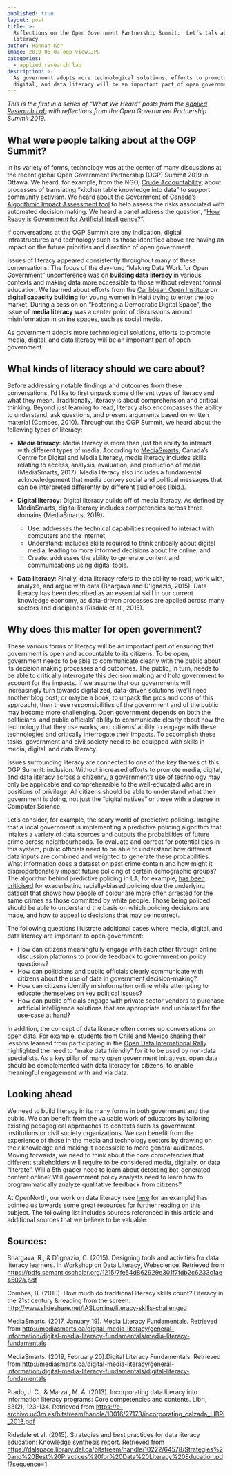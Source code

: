 ```yaml
---
published: true
layout: post
title: >-
  Reflections on the Open Government Partnership Summit:  Let’s talk about
  literacy
author: Hannah Ker
image: 2019-06-07-ogp-view.JPG
categories:
  - applied research lab
description: >-
  As government adopts more technological solutions, efforts to promote media,
  digital, and data literacy will be an important part of open government.
---
```

_This is the first in a series of “What We Heard” posts from the [Applied Research Lab](https://www.opennorth.ca/applied-research-lab/) with reflections from the Open Government Partnership Summit 2019._

## What were people talking about at the OGP Summit?

In its variety of forms, technology was at the center of many discussions at the recent global Open Government Partnership (OGP) Summit 2019 in Ottawa. We heard, for example, from the NGO, [Crude Accountability](http://crudeaccountability.org/), about processes of translating “kitchen table knowledge into data” to support community activism. We heard about the Government of Canada’s [Algorithmic Impact Assessment tool](https://open.canada.ca/data/en/dataset/748a97fb-6714-41ef-9fb8-637a0b8e0da1) to help assess the risks associated with automated decision making. We heard a panel address the question, “[How Ready is Government for Artificial Intelligence?](https://ogpsummit.org/en/summit-program/agenda/session/?Session=1358)”.

If conversations at the OGP Summit are any indication, digital infrastructures and technology such as those identified above are having an impact on the future priorities and direction of open government.  

Issues of literacy appeared consistently throughout many of these conversations. The focus of the day-long “Making Data Work for Open Government” unconference was on **building data literacy** in various contexts and making data more accessible to those without relevant formal education. We learned about efforts from the [Caribbean Open Institute](http://caribbeanopeninstitute.org/) on **digital capacity building** for young women in Haiti trying to enter the job market. During a session on “Fostering a Democratic Digital Space”, the issue of **media literacy** was a center point of discussions around misinformation in online spaces, such as social media.

As government adopts more technological solutions, efforts to promote media, digital, and data literacy will be an important part of open government. 

## What kinds of literacy should we care about?

Before addressing notable findings and outcomes from these conversations, I’d like to first unpack some different types of literacy and what they mean. Traditionally, literacy is about comprehension and critical thinking. Beyond just learning to read, literacy also encompasses the ability to understand, ask questions, and present arguments based on written material (Combes, 2010). Throughout the OGP Summit, we heard about the following types of literacy: 

+ **Media literacy**: Media literacy is more than just the ability to interact with different types of media. According to [MediaSmarts](http://mediasmarts.ca/), Canada’s Centre for Digital and Media Literacy, media literacy includes skills relating to access, analysis, evaluation, and production of media (MediaSmarts, 2017). Media literacy also includes a fundamental acknowledgement that media convey social and political messages that can be interpreted differently by different audiences (ibid.).


+ **Digital literacy**: Digital literacy builds off of media literacy. As defined by MediaSmarts, digital literacy includes competencies across three domains (MediaSmarts, 2019): 
	+ Use: addresses the technical capabilities required to interact with computers and the internet, 
	+ Understand: includes skills required to think critically about digital media, leading to more informed decisions about life online, and 
	+ Create: addresses the ability to generate content and communications using digital tools.


+ **Data literacy**: Finally, data literacy refers to the ability to read, work with, analyze, and argue with data (Bhargava and D’Ignazio, 2015). Data literacy has been described as an essential skill in our current knowledge economy, as data-driven processes are applied across many sectors and disciplines (Risdale et al., 2015). 

## Why does this matter for open government?

These various forms of literacy will be an important part of ensuring that government is open and accountable to its citizens. To be open, government needs to be able to communicate clearly with the public about its decision making processes and outcomes. The public, in turn, needs to be able to critically interrogate this decision making and hold government to account for the impacts. If we assume that our governments will increasingly turn towards digitalized, data-driven solutions (we’ll need another blog post, or maybe a book, to unpack the pros and cons of this approach), then these responsibilities of the government and of the public may become more challenging. Open government depends on both the politicians’ and public officials’ ability to communicate clearly about how the technology that they use works, and citizens’ ability to engage with these technologies and critically interrogate their impacts. To accomplish these tasks, government and civil society need to be equipped with skills in media, digital, and data literacy. 

Issues surrounding literacy are connected to one of the key themes of this OGP Summit: inclusion. Without increased efforts to promote media, digital, and data literacy across a citizenry, a government’s use of technology may only be applicable and comprehensible to the well-educated who are in positions of privilege. All citizens should be able to understand what their government is doing, not just the “digital natives” or those with a degree in Computer Science. 

Let’s consider, for example, the scary world of predictive policing. Imagine that a local government is implementing a predictive policing algorithm that intakes a variety of data sources and outputs the probabilities of future crime across neighbourhoods. To evaluate and correct for potential bias in this system, public officials need to be able to understand how different data inputs are combined and weighted to generate these probabilities. What information does a dataset on past crime contain and how might it disproportionately impact future policing of certain demographic groups? The algorithm behind predictive policing in LA, for example, [has been criticised](https://www.latimes.com/opinion/editorials/la-ed-lapd-predictive-policing-20190316-story.html) for exacerbating racially-biased policing due the underlying dataset that shows how people of colour are more often arrested for the same crimes as those committed by white people. Those being policed should be able to understand the basis on which policing decisions are made, and how to appeal to decisions that may be incorrect.  

The following questions illustrate additional cases where media, digital, and data literacy are important to open government: 

+ How can citizens meaningfully engage with each other through online discussion platforms to provide feedback to government on policy questions? 
+ How can politicians and public officials clearly communicate with citizens about the use of data in government decision-making? 
+ How can citizens identify misinformation online while attempting to educate themselves on key political issues? 
+ How can public officials engage with private sector vendors to purchase artificial intelligence solutions that are appropriate and unbiased for the use-case at hand? 

In addition, the concept of data literacy often comes up conversations on open data. For example, students from Chile and Mexico sharing their lessons learned from participating in the [Open Data International Rally](http://www.fiscaltransparency.net/use/dataonthestreets-international-rally/) highlighted the need to “make data friendly” for it to be used by non-data specialists. As a key pillar of many open government initiatives, open data should be complemented with data literacy for citizens, to enable meaningful engagement with and via data.

## Looking ahead

We need to build literacy in its many forms in both government and the public. We can benefit from the valuable work of educators by tailoring existing pedagogical approaches to contexts such as government institutions or civil society organizations. We can benefit from the experience of those in the media and technology sectors by drawing on their knowledge and making it accessible to more general audiences. Moving forwards, we need to think about the core competencies that different stakeholders will require to be considered media, digitally, or data “literate”. Will a 5th grader need to learn about detecting bot-generated content online? Will government policy analysts need to learn how to programmatically analyze qualitative feedback from citizens? 

At OpenNorth, our work on data literacy (see [here](https://www.opennorth.ca/2019/06/03/what-we-re-up-to-data-literacy-and-public-consultations) for an example) has pointed us towards some great resources for further reading on this subject. The following list includes sources referenced in this article and additional sources that we believe to be valuable: 

## Sources: 

Bhargava, R., & D’Ignazio, C. (2015). Designing tools and activities for data literacy learners. In Workshop on Data Literacy, Webscience. Retrieved from https://pdfs.semanticscholar.org/1215/7fe54d862929e301f7fdb2c6233c1ae4502a.pdf

Combes, B. (2010). How much do traditional literacy skills count? Literacy in the 21st century & reading from the screen. http://www.slideshare.net/IASLonline/literacy-skills-challenged

MediaSmarts. (2017, January 19). Media Literacy Fundamentals. Retrieved from http://mediasmarts.ca/digital-media-literacy/general-information/digital-media-literacy-fundamentals/media-literacy-fundamentals

MediaSmarts. (2019, February 20).Digital Literacy Fundamentals. Retrieved from http://mediasmarts.ca/digital-media-literacy/general-information/digital-media-literacy-fundamentals/digital-literacy-fundamentals

Prado, J. C., & Marzal, M. Á. (2013). Incorporating data literacy into information literacy programs: Core competencies and contents. Libri, 63(2), 123-134. Retrieved from https://e-archivo.uc3m.es/bitstream/handle/10016/27173/incorporating_calzada_LIBRI_2013.pdf

Ridsdale et al. (2015). Strategies and best practices for data literacy education: Knowledge synthesis report. Retrieved from https://dalspace.library.dal.ca/bitstream/handle/10222/64578/Strategies%20and%20Best%20Practices%20for%20Data%20Literacy%20Education.pdf?sequence=1

